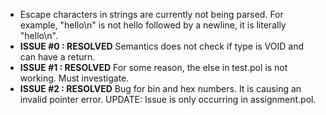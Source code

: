 - Escape characters in strings are currently not being parsed. For example, "hello\n" is not hello followed by a newline, it is literally "hello\n".
- ****ISSUE #0 : RESOLVED**** Semantics does not check if type is VOID and can have a return.
- ****ISSUE #1 : RESOLVED**** For some reason, the else in test.pol is not working. Must investigate.
- ****ISSUE #2 : RESOLVED**** Bug for bin and hex numbers. It is causing an invalid pointer error. UPDATE: Issue is only occurring in assignment.pol.